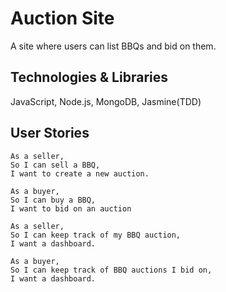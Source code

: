 # Auction Site
A site where users can list BBQs and bid on them.

## Technologies & Libraries
JavaScript, Node.js, MongoDB, Jasmine(TDD)

## User Stories
```
As a seller,
So I can sell a BBQ,
I want to create a new auction.
```

```
As a buyer,
So I can buy a BBQ,
I want to bid on an auction
```

```
As a seller,
So I can keep track of my BBQ auction,
I want a dashboard.
```

```
As a buyer,
So I can keep track of BBQ auctions I bid on,
I want a dashboard.
```
